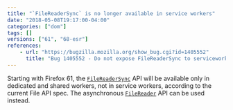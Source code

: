 ```yaml
---
title: "`FileReaderSync` is no longer available in service workers"
date: "2018-05-08T19:17:00-04:00"
categories: ["dom"]
tags: []
versions: ["61", "68-esr"]
references:
    - url: "https://bugzilla.mozilla.org/show_bug.cgi?id=1405552"
      title: "Bug 1405552 - Do not expose FileReaderSync to serviceworkers, to match the spec."
---
```

Starting with Firefox 61, the [`FileReaderSync`](https://developer.mozilla.org/docs/Web/API/FileReaderSync) API will be available only in dedicated and shared workers, not in service workers, according to the current File API spec. The asynchronous [`FileReader`](https://developer.mozilla.org/docs/Web/API/FileReader) API can be used instead.
